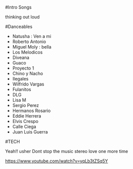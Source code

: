 #Intro Songs

thinking out loud

#Danceables

* Natusha : Ven a  mi
* Roberto Antonio 
* Miguel Moly : bella
* Los Melodicos
* Diveana
* Guaco
* Proyecto 1
* Chino y Nacho
* Ilegales
* Wilfrido Vargas
* Fulanitos
* DLG
* Lisa M
* Sergio Perez
* Hermanos Rosario
* Eddie Herrera
* Elvis Crespo
* Calle Ciega
* Juan Luis Guerra

#TECH

Yeah!! usher
Dont stop the music
stereo love
one more time




https://www.youtube.com/watch?v=yqLb3tZSq5Y
